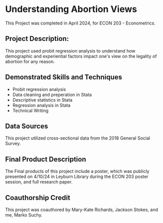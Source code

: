 # Understanding Abortion Views
This Project was completed in April 2024, for ECON 203 - Econometrics.

## Project Description:
This project used probit regression analysis to understand how demographic and experiential factors impact one's view on the legality of abortion for any reason. 

## Demonstrated Skills and Techniques
* Probit regression analysis
* Data cleaning and preperation in Stata
* Descriptive statistics in Stata
* Regression analysis in Stata
* Technical Writing

## Data Sources
This project utilized cross-sectional data from the 2018 General Social Survey. 

## Final Product Description
The Final products of this project include a poster, which was publicly presented on 4/10/24 in Leyburn Library during the ECON 203 poster session, and full research paper. 

## Coauthorship Credit
This project was coauthored by Mary-Kate Richards, Jackson Stokes, and me, Marko Suchy.
